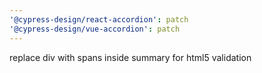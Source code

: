 ```yaml
---
'@cypress-design/react-accordion': patch
'@cypress-design/vue-accordion': patch
---
```


replace div with spans inside summary for html5 validation
